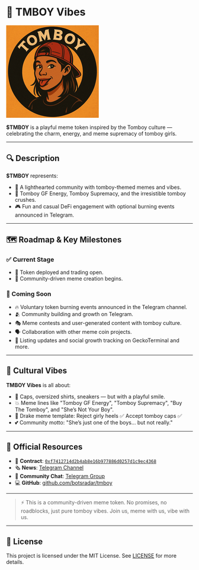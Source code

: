 # 🧢 TMBOY Vibes

![TMBOY Logo](./logo.png)

**$TMBOY** is a playful meme token inspired by the Tomboy culture — celebrating the charm, energy, and meme supremacy of tomboy girls.

---

## 🔍 Description

**$TMBOY** represents:
- 💬 A lighthearted community with tomboy-themed memes and vibes.
- 🧢 Tomboy GF Energy, Tomboy Supremacy, and the irresistible tomboy crushes.
- 🎮 Fun and casual DeFi engagement with optional burning events announced in Telegram.

---

## 🗺 Roadmap & Key Milestones

### ✅ Current Stage
- 🚀 Token deployed and trading open.
- 🎨 Community-driven meme creation begins.

### 📅 Coming Soon
- 🔥 Voluntary token burning events announced in the Telegram channel.
- 🫂 Community building and growth on Telegram.
- 🎭 Meme contests and user-generated content with tomboy culture.
- 🗣 Collaboration with other meme coin projects.
- 📢 Listing updates and social growth tracking on GeckoTerminal and more.

---

## 🎯 Cultural Vibes

**TMBOY Vibes** is all about:
- 🧢 Caps, oversized shirts, sneakers — but with a playful smile.
- 💥 Meme lines like "Tomboy GF Energy", "Tomboy Supremacy", "Buy The Tomboy", and "She’s Not Your Boy".
- 💫 Drake meme template: Reject girly heels ✅ Accept tomboy caps ✅
- 💕 Community motto: "She’s just one of the boys… but not really."

---

## 🔗 Official Resources

- 📄 **Contract**: [`0xf7412714d2b4ab8e16b977886d0257d1c9ec4368`](https://basescan.org/token/0xf7412714d2b4ab8e16b977886d0257d1c9ec4368)
- 🗞 **News**: [Telegram Channel](https://t.me/tmboyvibes)
- 💬 **Community Chat**: [Telegram Group](https://t.me/tmboychat)
- 💻 **GitHub**: [github.com/botsradar/tmboy](https://github.com/botsradar/tmboy)

---

> ⚡️ This is a community-driven meme token. No promises, no roadblocks, just pure tomboy vibes. Join us, meme with us, vibe with us.

---

## 📜 License

This project is licensed under the MIT License. See [LICENSE](./LICENSE) for more details.
